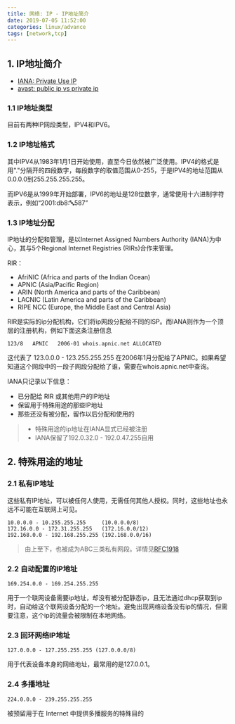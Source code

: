 ```yaml
---
title: 网络: IP - IP地址简介
date: 2019-07-05 11:52:00
categories: linux/advance
tags: [network,tcp]
---
```



## 1. IP地址简介
- [IANA: Private Use IP](https://www.iana.org/help/abuse-answers)
- [avast: public ip vs private ip](https://www.avast.com/c-ip-address-public-vs-private)

### 1.1 IP地址类型
目前有两种IP网段类型，IPV4和IPV6。

### 1.2 IP地址格式
其中IPV4从1983年1月1日开始使用，直至今日依然被广泛使用。IPV4的格式是用"."分隔开的四段数字，每段数字的取值范围从0-255，于是IPV4的地址范围从0.0.0.0到255.255.255.255。

而IPV6是从1999年开始部署，IPV6的地址是128位数字，通常使用十六进制字符表示，例如“2001:db8::abc:587”

### 1.3 IP地址分配
IP地址的分配和管理，是以Internet Assigned Numbers Authority (IANA)为中心，其与5个Regional Internet Registries (RIRs)合作来管理。

RIR：
- AfriNIC (Africa and parts of the Indian Ocean)
- APNIC (Asia/Pacific Region)
- ARIN (North America and parts of the Caribbean)
- LACNIC (Latin America and parts of the Caribbean)
- RIPE NCC (Europe, the Middle East and Central Asia)

RIR是实际的ip分配机构，它们将ip网段分配给不同的ISP。而IANA则作为一个顶层的注册机构，例如下面这条注册信息
```
123/8   APNIC   2006-01 whois.apnic.net ALLOCATED
```
这代表了 123.0.0.0 - 123.255.255.255 在2006年1月分配给了APNIC。如果希望知道这个网段中的一段子网段分配给了谁，需要在whois.apnic.net中查询。

IANA只记录以下信息：
- 已分配给 RIR 或其他用户的IP地址
- 保留用于特殊用途的那些IP地址
- 那些还没有被分配，留作以后分配和使用的

> - 特殊用途的ip地址在IANA显式已经被注册
> - IANA保留了192.0.32.0 - 192.0.47.255自用

## 2. 特殊用途的地址
### 2.1 私有IP地址
这些私有IP地址，可以被任何人使用，无需任何其他人授权。同时，这些地址也永远不可能在互联网上可见。
```
10.0.0.0 - 10.255.255.255     (10.0.0.0/8)
172.16.0.0 - 172.31.255.255   (172.16.0.0/12)
192.168.0.0 - 192.168.255.255 (192.168.0.0/16)
```
> 由上至下，也被成为ABC三类私有网段。详情见[RFC1918](https://www.rfc-editor.org/rfc/rfc1918.html)

### 2.2 自动配置的IP地址
```
169.254.0.0 - 169.254.255.255
```
用于一个联网设备需要ip地址，却没有被分配静态ip，且无法通过dhcp获取到ip时，自动给这个联网设备分配的一个地址。避免出现网络设备没有ip的情况，但需要注意，这个ip的流量会被限制在本地网络。

### 2.3 回环网络IP地址
```
127.0.0.0 - 127.255.255.255 (127.0.0.0/8)
```
用于代表设备本身的网络地址，最常用的是127.0.0.1。

### 2.4 多播地址
```
224.0.0.0 - 239.255.255.255
```
被预留用于在 Internet 中提供多播服务的特殊目的